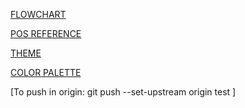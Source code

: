 [FLOWCHART](https://lucid.app/lucidchart/bd4b8235-a5f0-417e-bd0e-16d6f2ec5e59/edit?invitationId=inv_99d57bb5-f13b-40a8-96c9-4358896b1edf)

[POS REFERENCE](https://gorestora.golosoft.com/account/login)

[THEME](https://cdn.dribbble.com/userupload/12912238/file/original-c80c637d3ae697bb753dfcf7ed84006a.jpg?resize=1905x1429)

[COLOR PALETTE](https://colorhunt.co/palette/2650732d95969ad0c2f1fada)

[To push in origin: git push --set-upstream origin test ]
